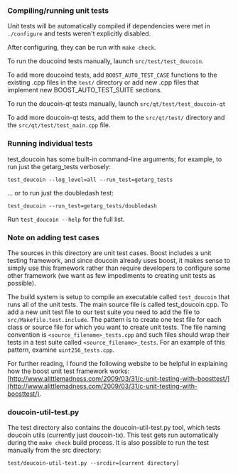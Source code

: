### Compiling/running unit tests

Unit tests will be automatically compiled if dependencies were met in `./configure`
and tests weren't explicitly disabled.

After configuring, they can be run with `make check`.

To run the doucoind tests manually, launch `src/test/test_doucoin`.

To add more doucoind tests, add `BOOST_AUTO_TEST_CASE` functions to the existing
.cpp files in the `test/` directory or add new .cpp files that
implement new BOOST_AUTO_TEST_SUITE sections.

To run the doucoin-qt tests manually, launch `src/qt/test/test_doucoin-qt`

To add more doucoin-qt tests, add them to the `src/qt/test/` directory and
the `src/qt/test/test_main.cpp` file.

### Running individual tests

test_doucoin has some built-in command-line arguments; for
example, to run just the getarg_tests verbosely:

    test_doucoin --log_level=all --run_test=getarg_tests

... or to run just the doubledash test:

    test_doucoin --run_test=getarg_tests/doubledash

Run `test_doucoin --help` for the full list.

### Note on adding test cases

The sources in this directory are unit test cases.  Boost includes a
unit testing framework, and since doucoin already uses boost, it makes
sense to simply use this framework rather than require developers to
configure some other framework (we want as few impediments to creating
unit tests as possible).

The build system is setup to compile an executable called `test_doucoin`
that runs all of the unit tests.  The main source file is called
test_doucoin.cpp. To add a new unit test file to our test suite you need 
to add the file to `src/Makefile.test.include`. The pattern is to create 
one test file for each class or source file for which you want to create 
unit tests.  The file naming convention is `<source_filename>_tests.cpp` 
and such files should wrap their tests in a test suite 
called `<source_filename>_tests`. For an example of this pattern, 
examine `uint256_tests.cpp`.

For further reading, I found the following website to be helpful in
explaining how the boost unit test framework works:
[http://www.alittlemadness.com/2009/03/31/c-unit-testing-with-boosttest/](http://www.alittlemadness.com/2009/03/31/c-unit-testing-with-boosttest/).

### doucoin-util-test.py

The test directory also contains the doucoin-util-test.py tool, which tests doucoin utils (currently just doucoin-tx). This test gets run automatically during the `make check` build process. It is also possible to run the test manually from the src directory:

```
test/doucoin-util-test.py --srcdir=[current directory]

```
